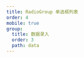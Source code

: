 ```yaml
---
title: RadioGroup 单选框列表
order: 4
mobile: true
group:
  title: 数据录入
  order: 3
  path: data
---
```


<code src="../demo/RadioGroup.jsx"></code>
<API src="../src/RadioGroup.tsx"></API>
